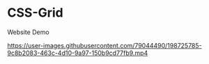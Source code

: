 # CSS-Grid
Website Demo




https://user-images.githubusercontent.com/79044490/198725785-9c8b2083-463c-4d10-9a97-150b9cd77fb9.mp4


